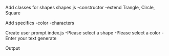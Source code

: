 Add classes for shapes
  shapes.js
    -constructor
    -extend Trangle, Circle, Square


Add specifics
    -color
    -characters

Create user prompt
  index.js
    -Please select a shape
    -Please select a color
    -Enter your text
  generate


Output
